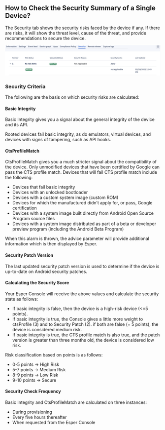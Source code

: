 ## How to Check the Security Summary of a Single Device?

  

The Security tab shows the security risks faced by the device if any. If there are risks, it will show the threat level, cause of the threat, and provide recommendations to secure the device.

  

![Security tab](./images/9-securtiydevice.png)

  

### Security Criteria

The following are the basis on which security risks are calculated:

#### Basic Integrity

Basic Integrity gives you a signal about the general integrity of the device and its API.

Rooted devices fail basic integrity, as do emulators, virtual devices, and devices with signs of tampering, such as API hooks.

#### CtsProfileMatch

CtsProfileMatch gives you a much stricter signal about the compatibility of the device. Only unmodified devices that have been certified by Google can pass the CTS profile match. Devices that will fail CTS profile match include the following:

-   Devices that fail basic integrity
-   Devices with an unlocked bootloader
-   Devices with a custom system image (custom ROM)
-   Devices for which the manufactured didn’t apply for, or pass, Google certification
-   Devices with a system image built directly from Android Open Source Program source files
-   Devices with a system image distributed as part of a beta or developer preview program (including the Android Beta Program)
    

When this alarm is thrown, the advice parameter will provide additional information which is then displayed by Esper.

#### Security Patch Version

The last updated security patch version is used to determine if the device is up-to-date on Android security patches.

#### Calculating the Security Score

Your Esper Console will receive the above values and calculate the security state as follows:

-   If basic integrity is false, then the device is a high-risk device (<=5 points).
-   If basic integrity is true, the Console gives a little more weight to ctsProfile (3) and to Security Patch (2). if both are false (= 5 points), the device is considered medium risk.
-   If basic integrity is true, the CTS profile match is also true, and the patch version is greater than three months old, the device is considered low risk.
    

Risk classification based on points is as follows:

-   0-5 points → High Risk
-   5-7 points → Medium Risk
-   8-9 points → Low Risk
-   9-10 points → Secure
    

#### Security Check Frequency

Basic Integrity and CtsProfileMatch are calculated on three instances:

-   During provisioning
-   Every five hours thereafter
-   When requested from the Esper Console